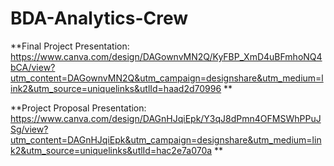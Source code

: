# BDA-Analytics-Crew

**Final Project Presentation: https://www.canva.com/design/DAGownvMN2Q/KyFBP_XmD4uBFmhoNQ4bCA/view?utm_content=DAGownvMN2Q&utm_campaign=designshare&utm_medium=link2&utm_source=uniquelinks&utlId=haad2d70996 **



**Project Proposal Presentation: https://www.canva.com/design/DAGnHJqiEpk/Y3qJ8dPmn4OFMSWhPPuJSg/view?utm_content=DAGnHJqiEpk&utm_campaign=designshare&utm_medium=link2&utm_source=uniquelinks&utlId=hac2e7a070a **
